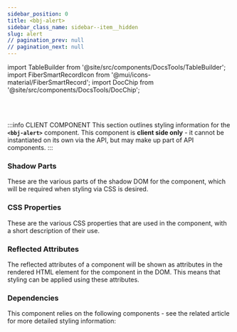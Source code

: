```yaml
---
sidebar_position: 0
title: <bbj-alert>
sidebar_class_name: sidebar--item__hidden
slug: alert
// pagination_prev: null
// pagination_next: null
---
```


import TableBuilder from '@site/src/components/DocsTools/TableBuilder';
import FiberSmartRecordIcon from '@mui/icons-material/FiberSmartRecord';
import DocChip from '@site/src/components/DocsTools/DocChip';

<DocChip tooltipText="This component will render with a shadow DOM, an API built into the browser that facilitates encapsulation." label="Shadow" target="_blank" clickable={false} iconName='shadow' />

<br />
<br />

:::info CLIENT COMPONENT
This section outlines styling information for the **`<bbj-alert>`** component. This component is **client side only** - it cannot be instantiated on its own via the API, but may make up part of API components.
:::

### Shadow Parts
These are the various parts of the shadow DOM for the component, which will be required when styling via CSS is desired.
<TableBuilder tag='bbj-alert' table="parts"/>

### CSS Properties

  These are the various CSS properties that are used in the component, with a short description of their use.
  
  <TableBuilder tag='bbj-alert' table="properties"/>

### Reflected Attributes

  The reflected attributes of a component will be shown as attributes in the rendered HTML element for the component in the DOM. This means that styling can be applied using these attributes.
  
  <TableBuilder tag='bbj-alert' table="reflects"/>

### Dependencies

  This component relies on the following components - see the related article for more detailed styling information:
  
  <TableBuilder tag='bbj-alert' table="dependencies"/>
